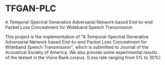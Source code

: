 # TFGAN-PLC
A Temporal-Spectral Generative Adversarial Network based End-to-end Packet Loss Concealment for Wideband Speech Transmission

This project is the implementation of "A Temporal-Spectral Generative Adversarial Network based End-to-end Packet Loss Concealment for Wideband Speech Transmission", which is submitted to Journal of the Acoustical Society of America. We also provide some experimental results of the testset in the Voice Bank corpus. (Loss rate ranging from 5% to 30%)
